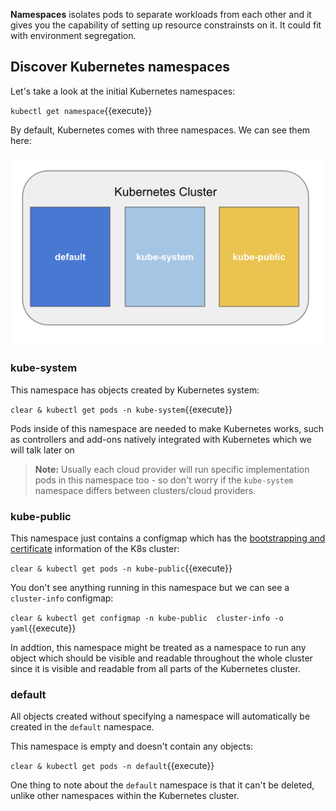 **Namespaces** isolates pods to separate workloads from each other and it gives you the capability of setting up resource constrainsts on it. It could fit with environment segregation.

## Discover Kubernetes namespaces 

Let's take a look at the initial Kubernetes namespaces:

`kubectl get namespace`{{execute}}

By default, Kubernetes comes with three namespaces. We can see them here:

![Namespaces](assets/namespaces.png)

### kube-system

This namespace has objects created by Kubernetes system:

`clear & kubectl get pods -n kube-system`{{execute}}

Pods inside of this namespace are needed to make Kubernetes works, such as controllers and add-ons natively integrated with Kubernetes which we will talk later on

> **Note:** Usually each cloud provider will run specific implementation pods in this namespace too - so don't worry if the `kube-system` namespace differs between clusters/cloud providers.

### kube-public

This namespace just contains a configmap which has the [bootstrapping and certificate](https://kubernetes.io/docs/reference/access-authn-authz/bootstrap-tokens/) information of the K8s cluster:

`clear & kubectl get pods -n kube-public`{{execute}}

You don't see anything running in this namespace but we can see a ```cluster-info``` configmap:

`clear & kubectl get configmap -n kube-public  cluster-info -o yaml`{{execute}}

In addtion, this namespace might be treated as a namespace to run any object which should be visible and readable throughout the whole cluster since it is visible and readable from all parts of the Kubernetes cluster.

### default

All objects created without specifying a namespace will automatically be created in the `default` namespace.

This namespace is empty and doesn't contain any objects:

`clear & kubectl get pods -n default`{{execute}}

One thing to note about the `default` namespace is that it can't be deleted, unlike other namespaces within the Kubernetes cluster.